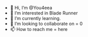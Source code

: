 - 👋 Hi, I’m @You4eea
- 👀 I’m interested in Blade Runner
- 🌱 I’m currently learning. 
- 💞️ I’m looking to collaborate on = 0
- 📫 How to reach me = here

<!---
You4eea/You4eea is a ✨ special ✨ repository because its `README.md` (this file) appears on your GitHub profile.
You can click the Preview link to take a look at your changes.
--->
